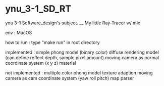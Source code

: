# ynu_3-1_SD_RT
ynu 3-1 Software_design's subject. __ My little Ray-Tracer w/ mlx

env
:
MacOS

how to run
:
type
"make run"
in root directory

implemented
:
simple phong model (binary color)
diffuse rendering model (can define reflect depth, sample pixel amount)
moving camera as normal coordinate system (x y z)
material


not implemented
:
multiple color phong model
texture adaption
moving camera as cam coordinate system (yaw roll pitch)
map parser
